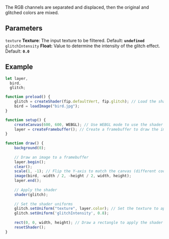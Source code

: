 The RGB channels are separated and displaced, then the original and glitched colors are mixed.

## Parameters
`texture` **Texture**: The input texture to be filtered. Default: **`undefined`**
<br>
`glitchIntensity` **Float:**  Value to determine the intensity of the glitch effect. Default: **`0.0`**

## Example
```javascript
let layer,
  bird,
  glitch;

function preload() {
    glitch = createShader(fip.defaultVert, fip.glitch); // Load the shader
    bird = loadImage("bird.jpg");
}

function setup() {
    createCanvas(600, 600, WEBGL); // Use WEBGL mode to use the shader
    layer = createFramebuffer(); // Create a framebuffer to draw the image onto (faster p5.js version of createGraphics())
}
  
function draw() {
    background(0);
    
    // Draw an image to a framebuffer 
    layer.begin();
    clear();
    scale(1, -1); // Flip the Y-axis to match the canvas (different coordinate system in framebuffer)
    image(bird, -width / 2, -height / 2, width, height);
    layer.end();
    
    // Apply the shader
    shader(glitch);
    
    // Set the shader uniforms
    glitch.setUniform("texture", layer.color); // Set the texture to apply the shader to
    glitch.setUniform('glitchIntensity', 0.8);
    
    rect(0, 0, width, height); // Draw a rectangle to apply the shader to
    resetShader(); 
}
```
